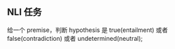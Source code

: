 ## NLI 任务
给一个 premise，判断 hypothesis 是 true(entailment) 或者 false(contradiction) 或者 undetermined(neutral);

